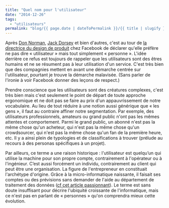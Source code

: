 ```yaml
---
title: "Quel nom pour l'utilisateur"
date: "2014-12-26"
tags:
  - "utilisateurs"
permalink: "blog/{{ page.date | dateToPermalink }}/{{ title | slugify }}/"
---
```


Après [Don Norman](http://www.jnd.org/dn.mss/words_matter_talk_a.html), [Jack Dorsey](http://jacks.tumblr.com/post/33785796042/lets-reconsider-our-users) et bien d'autres, c'est au tour de [la directrice du design de produit](http://uk.businessinsider.com/facebook-says-it-has-dropped-the-term-users-and-has-an-empathy-team-2014-12) chez Facebook de déclarer qu'elle préfère ne pas dire « utilisateur » mais tout simplement « personne ». L'idée derrière ce refus est toujours de rappeler que les utilisateurs sont des êtres humains et ne se résument pas à leur utilisation d'un service. C'est très bien que des compagnies mettent en avant une démarche centrée sur l'utilisateur, pourtant je trouve la démarche malavisée. (Sans parler de l'ironie à voir Facebook donner des leçons de respect.)

Prendre conscience que les utilisateurs sont des créatures complexes, c'est très bien mais c'est seulement le point de départ de toute approche ergonomique et ne doit pas se faire au prix d'un appauvrissement de notre vocabulaire. Au lieu de tout réduire à une notion aussi générique que « les gens », il faut au contraire affiner notre segmentation. Par exemple, des utilisateurs professionnels, amateurs ou grand public n'ont pas les mêmes attentes et comportement. Parmi le grand public, un abonné n'est pas la même chose qu'un acheteur, qui n'est pas la même chose qu'un crowdsourcer, qui n'est pas la même chose qu'un fan de la première heure, etc. Il y a ainsi plein de typologies et de classifications à trouver (prélude au recours à des personas spécifiques à un projet).

Par ailleurs, ce terme a une raison historique : l'utilisateur est quelqu’un qui utilise la machine pour son propre compte, contrairement à l'opérateur ou à l'ingénieur. C’est aussi forcément un individu, contrairement au client qui peut être une organisation. La figure de l'entrepreneur en constituait l'archétype d'origine. Grâce à la micro-informatique naissante, il faisait ses comptes ou des prévisions sans demander de l'aide au département de traitement des données ([cf cet article passionnant](https://medium.com/backchannel/a-spreadsheet-way-of-knowledge-8de60af7146e)). Le terme est sans doute insuffisant pour décrire l'ubiquité croissante de l'informatique, mais ce n'est pas en parlant de « personnes » qu'on comprendra mieux cette évolution.
